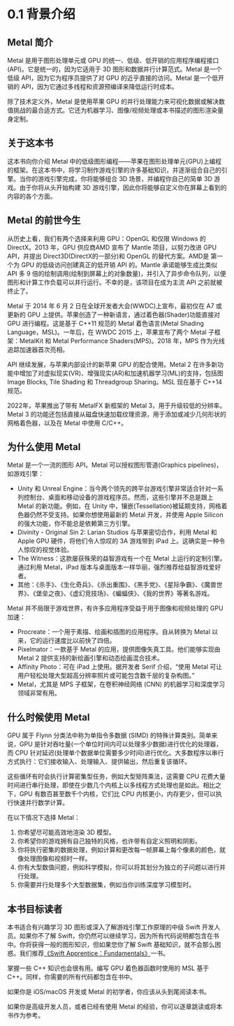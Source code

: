 # 0.1 背景介绍

## Metal 简介

Metal 是用于图形处理单元或 GPU 的统一、低级、低开销的应用程序编程接口(API)。它是统一的，因为它适用于 3D 图形和数据并行计算范式。Metal 是一个低级 API，因为它为程序员提供了对 GPU 的近乎直接的访问。Metal 是一个低开销的 API，因为它通过多线程和资源预编译来降低运行时成本。

除了技术定义外，Metal 是使用苹果 GPU 的并行处理能力来可视化数据或解决数值挑战的最合适方式。它还为机器学习、图像/视频处理或本书描述的图形渲染量身定制。

## 关于这本书

这本书向你介绍 Metal 中的低级图形编程——苹果在图形处理单元(GPU)上编程的框架。在这本书中，将学习制作游戏引擎的许多基础知识，并逐渐组合自己的引擎。当你的游戏引擎完成，你将能够组合 3D 场景，并编程你自己的简单 3D 游戏。由于你将从头开始构建 3D 游戏引擎，因此你将能够自定义你在屏幕上看到的内容的各个方面。

## Metal 的前世今生

从历史上看，我们有两个选择来利用 GPU：OpenGL 和仅限 Windows 的 DirectX。2013 年，GPU 供应商AMD 宣布了 Mantle 项目，以努力改进 GPU API，并提出 Direct3D(DirectX的一部分)和 OpenGL 的替代方案。AMD是 第一个为 GPU 的低级访问创建真正的低开销 API 的。Mantle 承诺能够生成比类似 API 多 9 倍的绘制调用(绘制到屏幕上的对象数量)，并引入了异步命令队列，以便图形和计算工作负载可以并行运行。不幸的是，该项目在成为主流 API 之前就被终止了。

Metal 于 2014 年 6 月 2 日在全球开发者大会(WWDC)上宣布，最初仅在 A7 或更新的 GPU 上提供。苹果创造了一种新语言，通过着色器(Shader)功能直接对 GPU 进行编程。这是基于 C++11 规范的 Metal 着色语言(Metal Shading Language，MSL)。一年后，在 WWDC 2015 上，苹果宣布了两个 Metal 子框架：MetalKit 和 Metal Performance Shaders(MPS)。2018 年，MPS 作为光线追踪加速器首次亮相。

API 继续发展，与苹果内部设计的新苹果 GPU 的配合使用。Metal 2 在许多新功能中增加了对虚拟现实(VR)、增强现实(AR)和加速机器学习(ML)的支持，包括图 Image Blocks, Tile Shading 和 Threadgroup Sharing。MSL 现在基于 C++14 规范。

2022年，苹果推出了带有 MetalFX 新框架的 Metal 3，用于升级较低的分辨率。Metal 3 的功能还包括直接从磁盘快速加载纹理资源，用于添加或减少几何形状的网格着色器，以及在 Metal 中使用 C/C++。

## 为什么使用 Metal

Metal 是一个一流的图形 API。Metal 可以授权图形管道(Graphics pipelines)，如游戏引擎：

* Unity 和 Unreal Engine：当今两个领先的跨平台游戏引擎非常适合针对一系列控制台、桌面和移动设备的游戏程序员。然而，这些引擎并不总是跟上 Metal 的新功能。例如，在 Unity 中，镶嵌(Tessellation)被延期支持，网格着色器仍然不受支持。如果你想使用最新的 Metal 开发，并使用 Apple Silicon 的强大功能，你不能总是依赖第三方引擎。
* Divinity - Original Sin 2: Larian Studios 与苹果密切合作，利用 Metal 和 Apple GPU 硬件，将他们令人惊叹的 3A 游戏带到 iPad 上。这确实是一种令人惊叹的视觉体验。
* The Witness：这款屡获殊荣的益智游戏有一个在 Metal 上运行的定制引擎。通过利用 Metal，iPad 版本与桌面版本一样华丽，强烈推荐给益智游戏爱好者。
* 其他：《杀手》、《生化奇兵》、《杀出重围》、《黑手党》、《星际争霸》、《魔兽世界》、《堡垒之夜》、《虚幻竞技场》、《蝙蝠侠》、《我的世界》等著名游戏。

Metal 并不局限于游戏世界，有许多应用程序受益于用于图像和视频处理的 GPU 加速：

* Procreate：一个用于素描、绘画和插图的应用程序。自从转换为 Metal 以来，它的运行速度比以前快了四倍。
* Pixelmator：一款基于 Metal 的应用，提供图像失真工具。他们能够实现由 Metal 2 提供支持的新绘画引擎和动态绘画混合技术。
* Affinity Photo：可在 iPad 上使用。据开发者 Serif 介绍，“使用 Metal 可让用户轻松处理大型超高分辨率照片或可能包含数千层的复杂构图。”
* Metal，尤其是 MPS 子框架，在卷积神经网络 (CNN) 的机器学习和深度学习领域非常有用。

## 什么时候使用 Metal

GPU 属于 Flynn 分类法中称为单指令多数据 (SIMD) 的特殊计算类别。简单来说，GPU 是针对吞吐量(一个单位时间内可以处理多少数据)进行优化的处理器，而 CPU 针对延迟(处理单个数据单位需要多少时间)进行优化。大多数程序以串行方式执行：它们接收输入、处理输入、提供输出，然后重复该循环。

这些循环有时会执行计算密集型任务，例如大型矩阵乘法，这需要 CPU 花费大量时间进行串行处理，即使在少数几个内核上以多线程方式处理也是如此。相比之下，GPU 有数百甚至数千个内核，它们比 CPU 内核更小，内存更少，但可以执行快速并行数学计算。

在以下情况下选择 Metal：

1. 你希望尽可能高效地渲染 3D 模型。
2. 你希望你的游戏拥有自己独特的风格，也许带有自定义照明和阴影。
3. 你将执行密集的数据处理，例如计算和更改每一帧屏幕上每个像素的颜色，就像处理图像和视频时一样。
4. 你有大型数值问题，例如科学模拟，你可以将其划分为独立的子问题以进行并行处理。
5. 你需要并行处理多个大型数据集，例如当你训练深度学习模型时。

## 本书目标读者

本书适合有兴趣学习 3D 图形或深入了解游戏引擎工作原理的中级 Swift 开发人员。如果你不了解 Swift，你仍然可以继续学习，因为所有代码说明都包含在书中。你将获得一般的图形知识，但如果您你了解 Swift 基础知识，就不会那么困惑。我们推荐[《Swift Apprentice：Fundamentals》](https://www.kodeco.com/books/swift-apprentice-fundamentals)一书。

掌握一些 C++ 知识也会很有用。编写 GPU 着色器函数时使用的 MSL 基于 C++。同样，你需要的所有代码都包含在书中。

如果你是 iOS/macOS 开发或 Metal 的初学者，你应该从头到尾阅读本书。

如果你是高级开发人员，或者已经有使用 Metal 的经验，你可以逐章跳读或将本书作为参考。



